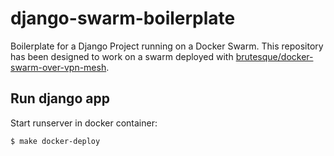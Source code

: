 # django-swarm-boilerplate
Boilerplate for a Django Project running on a Docker Swarm. This repository has been designed to work on a swarm 
deployed with [brutesque/docker-swarm-over-vpn-mesh](https://github.com/brutesque/docker-swarm-over-vpn-mesh).

## Run django app

Start runserver in docker container:
```
$ make docker-deploy
```
